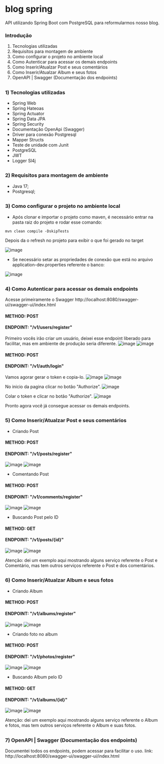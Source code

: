 # blog spring
API utilizando Spring Boot com PostgreSQL para reformularmos nosso blog.

### Introdução
1) Tecnologias utilizadas
2) Requisitos para montagem de ambiente
3) Como configurar o projeto no ambiente local
4) Como Autenticar para acessar os demais endpoints
5) Como Inserir/Atualzar Post e seus comentários
6) Como Inserir/Atualzar Album e seus fotos
7) OpenAPI | Swagger (Documentação dos endpoints)


##
### 1) Tecnologias utilizadas
- Spring Web
- Spring Hateoas
- Spring Actuator 
- Spring Data JPA
- Spring Security
- Documentação OpenApi (Swagger)
- Driver para conexão Postgresql
- Mapper Structs
- Teste de unidade com Junit
- PostgreSQL
- JWT
- Logger Sl4j

##
### 2) Requisitos para montagem de ambiente
- Java 17;
- Postgresql;

##
### 3) Como configurar o projeto no ambiente local
- Após clonar e importar o projeto como maven, é necessário entrar na pasta raiz do projeto e rodar esse comando:
~~~
mvn clean compile -DskipTests
~~~
Depois da o refresh no projeto para exibir o que foi gerado no target

![image](https://github.com/danielcavalcante99/project-blog/assets/74054701/d8124197-d8b9-4849-bdd6-96a10766f524)

- Se necessário setar as propriedades de conexão que está no arquivo application-dev.properties referente o banco:

![image](https://github.com/danielcavalcante99/project-blog/assets/74054701/eb44ad59-324a-42d2-880d-b79d8a7e6786)

##
### 4) Como Autenticar para acessar os demais endpoints
Acesse primeiramente o Swagger http://localhost:8080/swagger-ui/swagger-ui/index.html

#### METHOD: POST
#### ENDPOINT: "/v1/users/register"
Primeiro vocês irão criar um usuário, deixei esse endpoint liberado para facilitar, mas em ambiente de produção seria diferente.
![image](https://github.com/danielcavalcante99/blog-spring/assets/74054701/7174f900-d288-4851-9fa1-56b82a25054b)
![image](https://github.com/danielcavalcante99/blog-spring/assets/74054701/b766b6af-9c38-437e-bda4-d9884bf9d828)

#### METHOD: POST
#### ENDPOINT: "/v1/auth/login"
Vamos agorar gerar o token e copia-lo.
![image](https://github.com/danielcavalcante99/blog-spring/assets/74054701/3d28200b-8ec8-4285-8fd6-d1cb2575bbbc)
![image](https://github.com/danielcavalcante99/blog-spring/assets/74054701/29db8c32-2adf-48d2-9987-43e629e0769b)

No inicio da pagina clicar no botão "Authorize".
![image](https://github.com/danielcavalcante99/blog-spring/assets/74054701/6774347d-f494-4563-89d6-d60687460f4b)

Colar o token e clicar no botão "Authorize".
![image](https://github.com/danielcavalcante99/blog-spring/assets/74054701/1b937b4e-fca9-40f9-8b9d-34d302caff16)

Pronto agora você já consegue acessar os demais endpoints.

##
### 5) Como Inserir/Atualzar Post e seus comentários

- Criando Post
#### METHOD: POST
#### ENDPOINT: "/v1/posts/register"
![image](https://github.com/danielcavalcante99/project-blog/assets/74054701/f6b7cdbc-9613-41af-841f-67b7eaabb84e)
![image](https://github.com/danielcavalcante99/project-blog/assets/74054701/f33a63be-1ee5-4824-9fbf-a4ecac660d89)

- Comentando Post
#### METHOD: POST
#### ENDPOINT: "/v1/comments/register"
![image](https://github.com/danielcavalcante99/project-blog/assets/74054701/f14b2206-c01d-4e64-b08c-ee28c801afce)
![image](https://github.com/danielcavalcante99/project-blog/assets/74054701/1c7daafb-4815-4c13-86cf-e3ca99d87237)


- Buscando Post pelo ID
#### METHOD: GET
#### ENDPOINT: "/v1/posts/{id}"
![image](https://github.com/danielcavalcante99/project-blog/assets/74054701/9a409130-2477-4c33-b007-b016e539a566)
![image](https://github.com/danielcavalcante99/project-blog/assets/74054701/68da8c06-c8d1-4a2f-8f3a-8fffc8f9d981)

Atenção: dei um exemplo aqui mostrando alguns serviço referente o Post e Comentário, mas tem outros serviços referente o Post e dos comentários.

##
### 6) Como Inserir/Atualzar Album e seus fotos


- Criando Album
#### METHOD: POST
#### ENDPOINT: "/v1/albums/register"
![image](https://github.com/danielcavalcante99/project-blog/assets/74054701/9005173b-008d-4f54-9ede-fd568e683344)
![image](https://github.com/danielcavalcante99/project-blog/assets/74054701/d4abbd79-90e0-45d9-8751-3c160277bcb1)

- Criando foto no album
#### METHOD: POST
#### ENDPOINT: "/v1/photos/register"
![image](https://github.com/danielcavalcante99/project-blog/assets/74054701/bc531ae0-24c6-404e-a837-c03727227002)
![image](https://github.com/danielcavalcante99/project-blog/assets/74054701/34785593-434c-4b54-9683-b4840b5114fc)

- Buscando Album pelo ID
#### METHOD: GET
#### ENDPOINT: "/v1/albums/{id}"
![image](https://github.com/danielcavalcante99/project-blog/assets/74054701/7e92469b-e112-4131-8891-7491f5e0c618)
![image](https://github.com/danielcavalcante99/project-blog/assets/74054701/4c764bc0-f17d-4c4e-a2eb-a9d0818ce616)

Atenção: dei um exemplo aqui mostrando alguns serviço referente o Album e fotos, mas tem outros serviços referente o Album e suas fotos.

##
### 7) OpenAPI | Swagger (Documentação dos endpoints)
Documentei todos os endpoints, podem acessar para facilitar o uso.
link: http://localhost:8080/swagger-ui/swagger-ui/index.html

